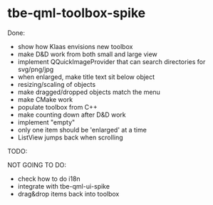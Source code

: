 # tbe-qml-toolbox-spike

Done:
 * show how Klaas envisions new toolbox
 * make D&D work from both small and large view
 * implement QQuickImageProvider that can search directories for svg/png/jpg
 * when enlarged, make title text sit below object
 * resizing/scaling of objects
 * make dragged/dropped objects match the menu
 * make CMake work
 * populate toolbox from C++
 * make counting down after D&D work
 * implement "empty"
 * only one item should be 'enlarged' at a time
 * ListView jumps back when scrolling

TODO:

NOT GOING TO DO:
 * check how to do i18n
 * integrate with tbe-qml-ui-spike
 * drag&drop items back into toolbox

